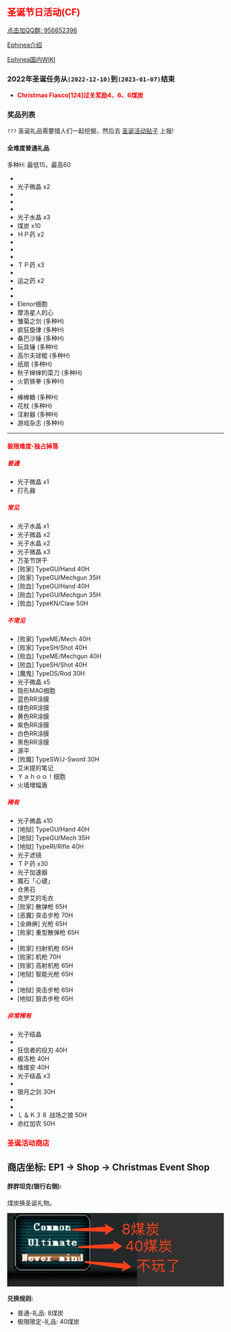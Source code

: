 ## <span style="color:red">圣诞节日活动(CF)</span>

<div>
    <a target="_blank"
       href="//shang.qq.com/wpa/qunwpa?idkey=95996b984b761d905d2d05e0ce765fa9ff720cfa9e6dbcde50fd179cd8867808">点击加QQ群: 956652396</a>
</div>

[Ephinea介绍](https://ephinea4haven.github.io/ephinea.html)

[Ephinea国内WIKI](https://ephinea4haven.github.io)

### 2022年圣诞任务从`(2022-12-10)`到`(2023-01-07)`结束

- <span style="font-weight: bolder;color:red">Christmas Fiasco[124]过关奖励4、6、6煤炭</span>


### 奖品列表
 `???` 圣诞礼品需要猎人们一起挖掘，然后去 [圣诞活动贴子](https://www.pioneer2.net/community/threads/ephinea-christmas-2022-event-thread.24852) 上报!
 
#### 全难度普通礼品
 多种H: 最低15，最高60

* 
* 光子微晶 x2
*  
*  
* 
* 光子水晶 x3
* 煤炭 x10
* ＨＰ药 x2
* 
* 
* 
* ＴＰ药 x3
* 
* 运之药 x2
* 
* 
* Elenor细胞
* 摩洛星人的心
* 雏菊之剑 (多种H)
* 疯狂旋律 (多种H)
* 桑巴沙锤 (多种H)
* 玩具锤 (多种H)
* 高尔夫球棍 (多种H)
* 纸扇 (多种H)
* 秋子婶婶的菜刀 (多种H)
* 火箭铁拳 (多种H)
* 
* 棒棒糖 (多种H)
* 花杖 (多种H)
* 注射器 (多种H)
* 游戏杂志 (多种H)

--- 

#### <span style="color:red">极限难度-独占掉落</span>

##### <span style="color:red">普通</span>

* 光子微晶 x1
* 打孔器

##### <span style="color:red">常见</span>

* 光子水晶 x1
* 光子微晶 x2
* 光子水晶 x2
* 光子微晶 x3
* 万圣节饼干
* [败家] TypeGU/Hand 40H
* [败家] TypeGU/Mechgun 35H
* [败血] TypeGU/Hand 40H
* [败血] TypeGU/Mechgun 35H
* [败血] TypeKN/Claw 50H

##### <span style="color:red">不常见</span>

* [败家] TypeME/Mech 40H
* [败家] TypeSH/Shot 40H
* [败血] TypeME/Mechgun 40H
* [败血] TypeSH/Shot 40H
* [魔鬼] TypeDS/Rod 30H
* 光子微晶 x5
* 隐形MAG细胞
* 蓝色RR涂膜
* 绿色RR涂膜
* 黄色RR涂膜
* 紫色RR涂膜
* 白色RR涂膜
* 黑色RR涂膜
* 源平
* [败魔] TypeSW/J-Sword 30H
* 艾米提的笔记
* Ｙａｈｏｏ！细胞
* 火墙增幅盾

##### <span style="color:red">稀有</span> 

* 光子微晶 x10
* [地狱] TypeGU/Hand 40H
* [地狱] TypeGU/Mech 35H
* [地狱] TypeRI/Rifle 40H
* 光子滤镜
* ＴＰ药 x30
* 光子加速器
* 魔石「心键」
* 仓黑石
* 克罗艾的毛衣
* [败家] 散弹枪 65H
* [恶魔] 突击步枪 70H
* [全麻痹] 光枪 65H
* [败家] 重型散弹枪 65H
* 
* [败家] 扫射机枪 65H
* [败家] 机枪 70H
* [败家] 高射机枪 65H
* [地狱] 智能光枪 65H
*
* [地狱] 突击步枪 65H
* [地狱] 狙击步枪 65H

##### <span style="color:red">非常稀有</span>

* 光子结晶
* 
* 狂信者的投刃 40H
* 极冻枪 40H
* 维维安 40H
* 光子结晶 x3
* 
* 银月之剑 30H
* 
* 
* Ｌ＆Ｋ３８ 战场之狼 50H
* 赤红加农 50H

### <span style="color:red">圣诞活动商店</span>
   商店坐标: EP1 -> Shop -> Christmas Event Shop
--- 

#### 胖胖坦克(银行右侧):

   煤炭换圣诞礼物。
   
   ![煤炭兑换菜单](../static/img/coalexchange.png)

**兑换规则:**

- 普通-礼品: 8煤炭
- 极限限定-礼品: 40煤炭


